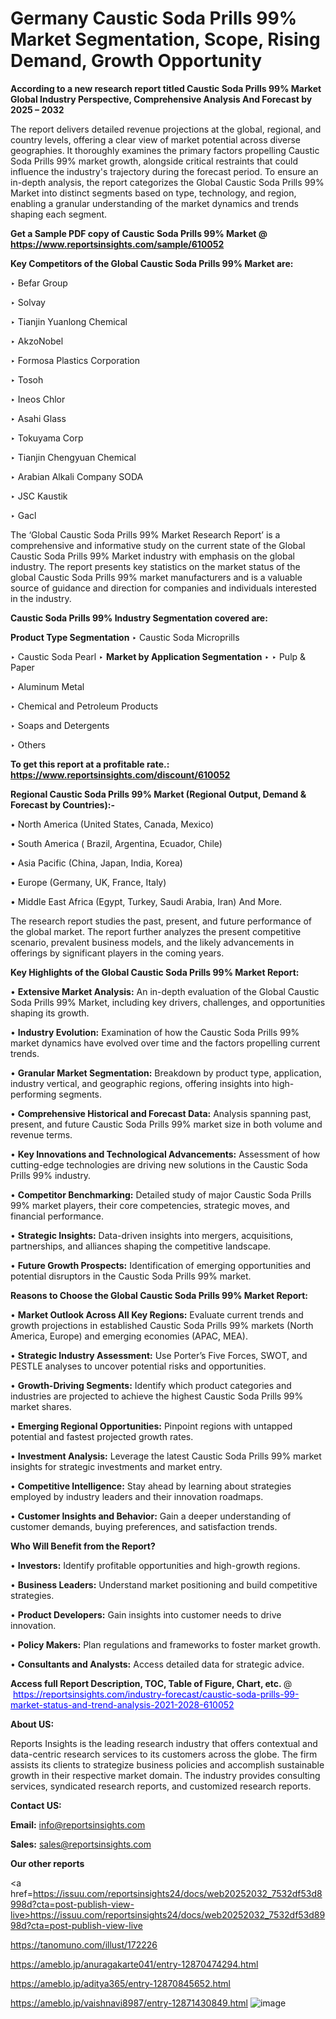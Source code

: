 # Germany Caustic Soda Prills 99% Market Segmentation, Scope, Rising Demand, Growth Opportunity 

<strong>According to a new research report titled Caustic Soda Prills 99% Market Global Industry Perspective, Comprehensive Analysis And Forecast by 2025 – 2032</strong>

The report delivers detailed revenue projections at the global, regional, and country levels, offering a clear view of market potential across diverse geographies. It thoroughly examines the primary factors propelling Caustic Soda Prills 99% market growth, alongside critical restraints that could influence the industry's trajectory during the forecast period. To ensure an in-depth analysis, the report categorizes the Global Caustic Soda Prills 99% Market into distinct segments based on type, technology, and region, enabling a granular understanding of the market dynamics and trends shaping each segment.

<strong>Get a Sample PDF copy of Caustic Soda Prills 99% Market </strong><strong>@<a href=https://www.reportsinsights.com/sample/610052 style=color:#0000ff;> https://www.reportsinsights.com/sample/610052</a></strong></font>

<strong>Key Competitors of the Global Caustic Soda Prills 99% Market are:</strong>

‣ Befar Group

‣ Solvay

‣ Tianjin Yuanlong Chemical

‣ AkzoNobel

‣ Formosa Plastics Corporation

‣ Tosoh

‣ Ineos Chlor

‣ Asahi Glass

‣ Tokuyama Corp

‣ Tianjin Chengyuan Chemical

‣ Arabian Alkali Company SODA

‣ JSC Kaustik

‣ Gacl

The ‘Global Caustic Soda Prills 99% Market Research Report’ is a comprehensive and informative study on the current state of the Global Caustic Soda Prills 99% Market industry with emphasis on the global industry. The report presents key statistics on the market status of the global Caustic Soda Prills 99% market manufacturers and is a valuable source of guidance and direction for companies and individuals interested in the industry.

<strong>Caustic Soda Prills 99% Industry Segmentation covered are:</strong>

<strong>Product Type Segmentation</strong>
‣
Caustic Soda Microprills

‣ Caustic Soda Pearl
‣ 
<strong>Market by Application Segmentation</strong>
‣
‣  Pulp & Paper

‣ Aluminum Metal

‣ Chemical and Petroleum Products

‣ Soaps and Detergents

‣ Others

<strong>To get this report at a profitable rate.: <a href=https://www.reportsinsights.com/discount/610052 style=color:#0000ff;>https://www.reportsinsights.com/discount/610052</a></strong></font>

<strong>Regional Caustic Soda Prills 99% Market (Regional Output, Demand &amp; Forecast by Countries):-</strong>

• North America (United States, Canada, Mexico)

• South America ( Brazil, Argentina, Ecuador, Chile)

• Asia Pacific (China, Japan, India, Korea)

• Europe (Germany, UK, France, Italy)

• Middle East Africa (Egypt, Turkey, Saudi Arabia, Iran) And More.

The research report studies the past, present, and future performance of the global market. The report further analyzes the present competitive scenario, prevalent business models, and the likely advancements in offerings by significant players in the coming years.

<strong>Key Highlights of the Global Caustic Soda Prills 99% Market Report:</strong>

• <strong>Extensive Market Analysis:</strong> An in-depth evaluation of the Global Caustic Soda Prills 99% Market, including key drivers, challenges, and opportunities shaping its growth.

• <strong>Industry Evolution:</strong> Examination of how the Caustic Soda Prills 99% market dynamics have evolved over time and the factors propelling current trends.

• <strong>Granular Market Segmentation:</strong> Breakdown by product type, application, industry vertical, and geographic regions, offering insights into high-performing segments.

• <strong>Comprehensive Historical and Forecast Data:</strong> Analysis spanning past, present, and future Caustic Soda Prills 99% market size in both volume and revenue terms.

• <strong>Key Innovations and Technological Advancements:</strong> Assessment of how cutting-edge technologies are driving new solutions in the Caustic Soda Prills 99% industry.

• <strong>Competitor Benchmarking:</strong> Detailed study of major Caustic Soda Prills 99% market players, their core competencies, strategic moves, and financial performance.

• <strong>Strategic Insights:</strong> Data-driven insights into mergers, acquisitions, partnerships, and alliances shaping the competitive landscape.

• <strong>Future Growth Prospects:</strong> Identification of emerging opportunities and potential disruptors in the Caustic Soda Prills 99% market.

<strong>Reasons to Choose the Global Caustic Soda Prills 99% Market Report:</strong>

• <strong>Market Outlook Across All Key Regions:</strong> Evaluate current trends and growth projections in established Caustic Soda Prills 99% markets (North America, Europe) and emerging economies (APAC, MEA).

• <strong>Strategic Industry Assessment:</strong> Use Porter’s Five Forces, SWOT, and PESTLE analyses to uncover potential risks and opportunities.

• <strong>Growth-Driving Segments:</strong> Identify which product categories and industries are projected to achieve the highest Caustic Soda Prills 99% market shares.

• <strong>Emerging Regional Opportunities:</strong> Pinpoint regions with untapped potential and fastest projected growth rates.

• <strong>Investment Analysis:</strong> Leverage the latest Caustic Soda Prills 99% market insights for strategic investments and market entry.

• <strong>Competitive Intelligence:</strong> Stay ahead by learning about strategies employed by industry leaders and their innovation roadmaps.

• <strong>Customer Insights and Behavior:</strong> Gain a deeper understanding of customer demands, buying preferences, and satisfaction trends.

<strong>Who Will Benefit from the Report?</strong>

• <strong>Investors:</strong> Identify profitable opportunities and high-growth regions.

• <strong>Business Leaders:</strong> Understand market positioning and build competitive strategies.

• <strong>Product Developers:</strong> Gain insights into customer needs to drive innovation.

• <strong>Policy Makers:</strong> Plan regulations and frameworks to foster market growth.

• <strong>Consultants and Analysts:</strong> Access detailed data for strategic advice.
</ul>
<strong>Access full Report Description, TOC, Table of Figure, Chart, etc. </strong>@  <a href=https://reportsinsights.com/industry-forecast/caustic-soda-prills-99-market-status-and-trend-analysis-2021-2028-610052 style=color:#0000ff;>https://reportsinsights.com/industry-forecast/caustic-soda-prills-99-market-status-and-trend-analysis-2021-2028-610052</a></font>

<strong><strong>About US</strong>:</strong>

Reports Insights is the leading research industry that offers contextual and data-centric research services to its customers across the globe. The firm assists its clients to strategize business policies and accomplish sustainable growth in their respective market domain. The industry provides consulting services, syndicated research reports, and customized research reports.

<strong>Contact US:</strong>

<p class=""""><b>Email:</b> <a href=mailto:info@reportsinsights.com>info@reportsinsights.com</a></p>
<p class=""""><b>Sales:</b> <a href=mailto:sales@reportsinsights.com>sales@reportsinsights.com</a></p>

<strong>Our other reports</strong>

<a href=https://issuu.com/reportsinsights24/docs/web20252032_7532df53d8998d?cta=post-publish-view-live>https://issuu.com/reportsinsights24/docs/web20252032_7532df53d8998d?cta=post-publish-view-live</a>

<a href=https://tanomuno.com/illust/172226>https://tanomuno.com/illust/172226</a>

<a href=https://ameblo.jp/anuragakarte041/entry-12870474294.html>https://ameblo.jp/anuragakarte041/entry-12870474294.html</a>

<a href=https://ameblo.jp/aditya365/entry-12870845652.html>https://ameblo.jp/aditya365/entry-12870845652.html</a>

<a href=https://ameblo.jp/vaishnavi8987/entry-12871430849.html>https://ameblo.jp/vaishnavi8987/entry-12871430849.html</a>
![image](https://github.com/user-attachments/assets/f5a1c930-e139-4a4e-ac7e-8982fa39748e)
